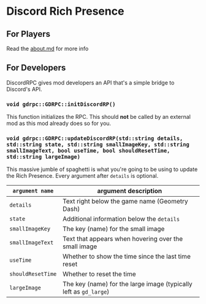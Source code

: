 # Discord Rich Presence

## For Players

Read the [about.md](/about.md) for more info

## For Developers

DiscordRPC gives mod developers an API that's a simple bridge to Discord's API.

### `void gdrpc::GDRPC::initDiscordRP()`

This function initializes the RPC. This should **not** be called by an external mod as this mod already does so for you.

### `void gdrpc::GDRPC::updateDiscordRP(std::string details, std::string state, std::string smallImageKey, std::string smallImageText, bool useTime, bool shouldResetTime, std::string largeImage)`

This massive jumble of spaghetti is what you're going to be using to update the Rich Presence. Every argument after `details` is optional.

| `argument name`   | argument description                                              |
|-------------------|-------------------------------------------------------------------|
| `details`         | Text right below the game name (Geometry Dash)                    |
| `state`           | Additional information below the `details`                        |
| `smallImageKey`   | The key (name) for the small image                                |
| `smallImageText`  | Text that appears when hovering over the small image              |
| `useTime`         | Whether to show the time since the last time reset                |
| `shouldResetTime` | Whether to reset the time                                         |
| `largeImage`      | The key (name) for the large image (typically left as `gd_large`) |
